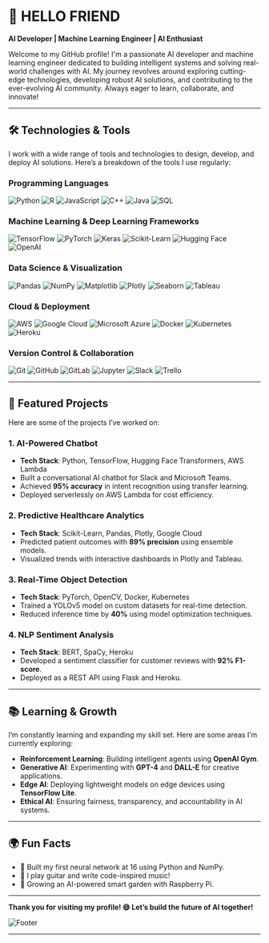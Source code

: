 # 👋 HELLO FRIEND  
**AI Developer | Machine Learning Engineer | AI Enthusiast**  

Welcome to my GitHub profile! I'm a passionate AI developer and machine learning engineer dedicated to building intelligent systems and solving real-world challenges with AI. My journey revolves around exploring cutting-edge technologies, developing robust AI solutions, and contributing to the ever-evolving AI community. Always eager to learn, collaborate, and innovate!

---

## 🛠️ **Technologies & Tools**  
I work with a wide range of tools and technologies to design, develop, and deploy AI solutions. Here’s a breakdown of the tools I use regularly:  

### **Programming Languages**  
![Python](https://img.shields.io/badge/-Python-3776AB?style=flat-square&logo=python&logoColor=white)  ![R](https://img.shields.io/badge/-R-276DC3?style=flat-square&logo=r&logoColor=white)  ![JavaScript](https://img.shields.io/badge/-JavaScript-F7DF1E?style=flat-square&logo=javascript&logoColor=black)  ![C++](https://img.shields.io/badge/-C++-00599C?style=flat-square&logo=cplusplus&logoColor=white)  ![Java](https://img.shields.io/badge/-Java-007396?style=flat-square&logo=java&logoColor=white)  ![SQL](https://img.shields.io/badge/-SQL-4479A1?style=flat-square&logo=mysql&logoColor=white)  

### **Machine Learning & Deep Learning Frameworks**  
![TensorFlow](https://img.shields.io/badge/-TensorFlow-FF6F00?style=flat-square&logo=tensorflow&logoColor=white)  ![PyTorch](https://img.shields.io/badge/-PyTorch-EE4C2C?style=flat-square&logo=pytorch&logoColor=white)  ![Keras](https://img.shields.io/badge/-Keras-D00000?style=flat-square&logo=keras&logoColor=white)  ![Scikit-Learn](https://img.shields.io/badge/-Scikit--Learn-F7931E?style=flat-square&logo=scikit-learn&logoColor=white)  ![Hugging Face](https://img.shields.io/badge/-Hugging%20Face-FFD21E?style=flat-square&logo=huggingface&logoColor=black)  ![OpenAI](https://img.shields.io/badge/-OpenAI-412991?style=flat-square&logo=openai&logoColor=white)  

### **Data Science & Visualization**  
![Pandas](https://img.shields.io/badge/-Pandas-150458?style=flat-square&logo=pandas&logoColor=white)  ![NumPy](https://img.shields.io/badge/-NumPy-013243?style=flat-square&logo=numpy&logoColor=white)  ![Matplotlib](https://img.shields.io/badge/-Matplotlib-003366?style=flat-square&logo=matplotlib&logoColor=white)  ![Plotly](https://img.shields.io/badge/-Plotly-3F4B3A?style=flat-square&logo=plotly&logoColor=white)  ![Seaborn](https://img.shields.io/badge/-Seaborn-4A8DB7?style=flat-square&logo=seaborn&logoColor=white)  ![Tableau](https://img.shields.io/badge/-Tableau-E97627?style=flat-square&logo=tableau&logoColor=white)  

### **Cloud & Deployment**  
![AWS](https://img.shields.io/badge/-AWS-232F3E?style=flat-square&logo=amazonaws&logoColor=white)  ![Google Cloud](https://img.shields.io/badge/-Google%20Cloud-4285F4?style=flat-square&logo=googlecloud&logoColor=white)  ![Microsoft Azure](https://img.shields.io/badge/-Azure-0089D6?style=flat-square&logo=microsoftazure&logoColor=white)  ![Docker](https://img.shields.io/badge/-Docker-2496ED?style=flat-square&logo=docker&logoColor=white)  ![Kubernetes](https://img.shields.io/badge/-Kubernetes-326CE5?style=flat-square&logo=kubernetes&logoColor=white)  ![Heroku](https://img.shields.io/badge/-Heroku-430098?style=flat-square&logo=heroku&logoColor=white)  

### **Version Control & Collaboration**  
![Git](https://img.shields.io/badge/-Git-F05032?style=flat-square&logo=git&logoColor=white)  ![GitHub](https://img.shields.io/badge/-GitHub-181717?style=flat-square&logo=github&logoColor=white)  ![GitLab](https://img.shields.io/badge/-GitLab-FCA121?style=flat-square&logo=gitlab&logoColor=white)  ![Jupyter](https://img.shields.io/badge/-Jupyter-F37626?style=flat-square&logo=jupyter&logoColor=white)  ![Slack](https://img.shields.io/badge/-Slack-4A154B?style=flat-square&logo=slack&logoColor=white)  ![Trello](https://img.shields.io/badge/-Trello-0052CC?style=flat-square&logo=trello&logoColor=white)  

---

## 🚀 **Featured Projects**  
Here are some of the projects I’ve worked on:  

### 1. **AI-Powered Chatbot**  
- **Tech Stack**: Python, TensorFlow, Hugging Face Transformers, AWS Lambda  
- Built a conversational AI chatbot for Slack and Microsoft Teams.  
- Achieved **95% accuracy** in intent recognition using transfer learning.  
- Deployed serverlessly on AWS Lambda for cost efficiency.  

### 2. **Predictive Healthcare Analytics**  
- **Tech Stack**: Scikit-Learn, Pandas, Plotly, Google Cloud  
- Predicted patient outcomes with **89% precision** using ensemble models.  
- Visualized trends with interactive dashboards in Plotly and Tableau.  

### 3. **Real-Time Object Detection**  
- **Tech Stack**: PyTorch, OpenCV, Docker, Kubernetes  
- Trained a YOLOv5 model on custom datasets for real-time detection.  
- Reduced inference time by **40%** using model optimization techniques.  

### 4. **NLP Sentiment Analysis** 
- **Tech Stack**: BERT, SpaCy, Heroku  
- Developed a sentiment classifier for customer reviews with **92% F1-score**.  
- Deployed as a REST API using Flask and Heroku.  

---

## 📚 **Learning & Growth**  
I’m constantly learning and expanding my skill set. Here are some areas I’m currently exploring:  
- **Reinforcement Learning**: Building intelligent agents using **OpenAI Gym**.  
- **Generative AI**: Experimenting with **GPT-4** and **DALL-E** for creative applications.  
- **Edge AI**: Deploying lightweight models on edge devices using **TensorFlow Lite**.  
- **Ethical AI**: Ensuring fairness, transparency, and accountability in AI systems.  

---

## 🌍 **Fun Facts**  
- 🚀 Built my first neural network at 16 using Python and NumPy.  
- 🎸 I play guitar and write code-inspired music!  
- 🌱 Growing an AI-powered smart garden with Raspberry Pi.  

---

**Thank you for visiting my profile! 😄 Let’s build the future of AI together!**  

![Footer](https://capsule-render.vercel.app/api?type=waving&color=gradient&height=120&section=footer)  

---
